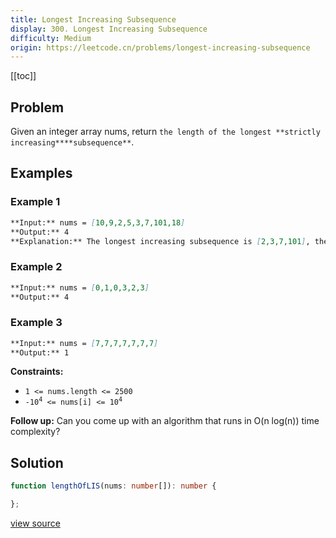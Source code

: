 ```yaml
---
title: Longest Increasing Subsequence
display: 300. Longest Increasing Subsequence
difficulty: Medium
origin: https://leetcode.cn/problems/longest-increasing-subsequence
---
```


[[toc]]

## Problem

Given an integer array nums, return `the length of the longest **strictly increasing**`<span data-keyword="subsequence-array">`**subsequence**`</span>.

## Examples

### Example 1

```md
**Input:** nums = [10,9,2,5,3,7,101,18]
**Output:** 4
**Explanation:** The longest increasing subsequence is [2,3,7,101], therefore the length is 4.
```

### Example 2

```md
**Input:** nums = [0,1,0,3,2,3]
**Output:** 4
```

### Example 3

```md
**Input:** nums = [7,7,7,7,7,7,7]
**Output:** 1
```

**Constraints:**

- <code>1 &lt;= nums.length &lt;= 2500</code>
- <code>-10<sup>4</sup> &lt;= nums[i] &lt;= 10<sup>4</sup></code>

<b>Follow up:</b> Can you come up with an algorithm that runs in O(n log(n)) time complexity?

## Solution

```ts
function lengthOfLIS(nums: number[]): number {

};
```

[view source](https://leetcode.cn/problems/longest-increasing-subsequence)
